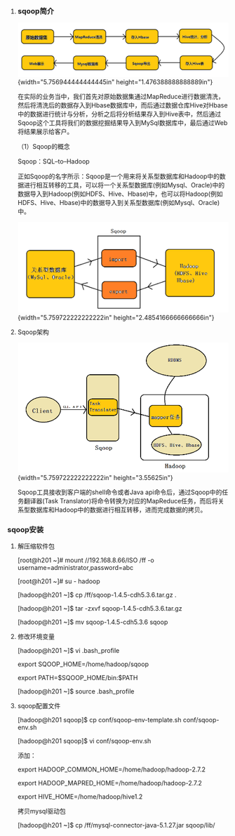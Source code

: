 1.  ### sqoop简介

    ![a](media/image1.png){width="5.756944444444445in"
    height="1.476388888888889in"}

    在实际的业务当中，我们首先对原始数据集通过MapReduce进行数据清洗，然后将清洗后的数据存入到Hbase数据库中，而后通过数据仓库Hive对Hbase中的数据进行统计与分析，分析之后将分析结果存入到Hive表中，然后通过Sqoop这个工具将我们的数据挖掘结果导入到MySql数据库中，最后通过Web将结果展示给客户。

    （1）Sqoop的概念

    Sqoop：SQL–to–Hadoop

    正如Sqoop的名字所示：Sqoop是一个用来将关系型数据库和Hadoop中的数据进行相互转移的工具，可以将一个关系型数据库(例如Mysql、Oracle)中的数据导入到Hadoop(例如HDFS、Hive、Hbase)中，也可以将Hadoop(例如HDFS、Hive、Hbase)中的数据导入到关系型数据库(例如Mysql、Oracle)中。

    ![a](media/image2.png){width="5.759722222222222in"
    height="2.4854166666666666in"}

<!-- -->

2.  Sqoop架构

    ![a](media/image3.png){width="5.759722222222222in"
    height="3.55625in"}

    Sqoop工具接收到客户端的shell命令或者Java
    api命令后，通过Sqoop中的任务翻译器(Task
    Translator)将命令转换为对应的MapReduce任务，而后将关系型数据库和Hadoop中的数据进行相互转移，进而完成数据的拷贝。

### sqoop安装

1.  解压缩软件包

    \[root@h201 \~\]\# mount //192.168.8.66/ISO /ff -o
    username=administrator,password=abc

    \[root@h201 \~\]\# su - hadoop

    \[hadoop@h201 \~\]\$ cp /ff/sqoop-1.4.5-cdh5.3.6.tar.gz .

    \[hadoop@h201 \~\]\$ tar -zxvf sqoop-1.4.5-cdh5.3.6.tar.gz

    \[hadoop@h201 \~\]\$ mv sqoop-1.4.5-cdh5.3.6 sqoop

2.  修改环境变量

    \[hadoop@h201 \~\]\$ vi .bash\_profile

    export SQOOP\_HOME=/home/hadoop/sqoop

    export PATH=\$SQOOP\_HOME/bin:\$PATH

    \[hadoop@h201 \~\]\$ source .bash\_profile

3.  sqoop配置文件

    \[hadoop@h201 sqoop\]\$ cp conf/sqoop-env-template.sh
    conf/sqoop-env.sh

    \[hadoop@h201 sqoop\]\$ vi conf/sqoop-env.sh

    添加：

    export HADOOP\_COMMON\_HOME=/home/hadoop/hadoop-2.7.2

    export HADOOP\_MAPRED\_HOME=/home/hadoop/hadoop-2.7.2

    export HIVE\_HOME=/home/hadoop/hive1.2

    拷贝mysql驱动包

    \[hadoop@h201 \~\]\$ cp /ff/mysql-connector-java-5.1.27.jar
    sqoop/lib/


